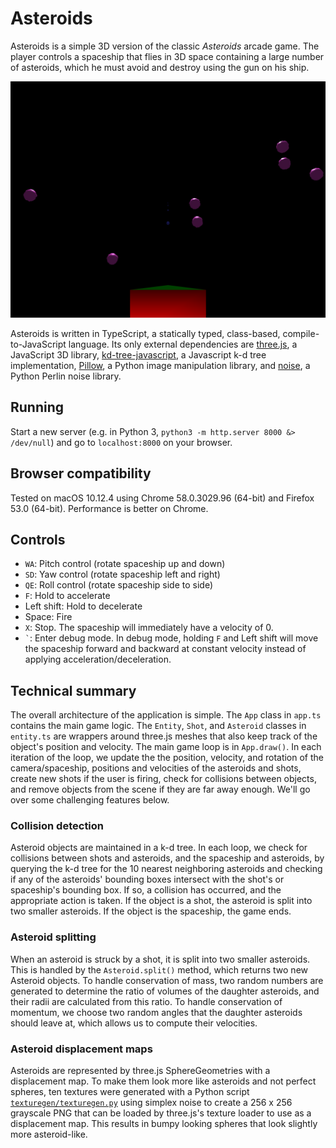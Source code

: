 # Asteroids
Asteroids is a simple 3D version of the classic *Asteroids* arcade game. The
player controls a spaceship that flies in 3D space containing a large number of
asteroids, which he must avoid and destroy using the gun on his ship.

![Example screenshot](static/ex1.png)

Asteroids is written in TypeScript, a statically typed, class-based,
compile-to-JavaScript language. Its only external dependencies are
[three.js](https://threejs.org/), a JavaScript 3D library,
[kd-tree-javascript](https://github.com/ubilabs/kd-tree-javascript), a
Javascript k-d tree implementation, [Pillow](https://python-pillow.org/), a
Python image manipulation library, and
[noise](https://pypi.python.org/pypi/noise/), a Python Perlin noise library.

## Running
Start a new server (e.g. in Python 3, `python3 -m http.server 8000 &>
/dev/null`) and go to `localhost:8000` on your browser.

## Browser compatibility
Tested on macOS 10.12.4 using Chrome 58.0.3029.96 (64-bit) and Firefox 53.0
(64-bit). Performance is better on Chrome.

## Controls
- `WA`: Pitch control (rotate spaceship up and down)
- `SD`: Yaw control (rotate spaceship left and right)
- `QE`: Roll control (rotate spaceship side to side)
- `F`: Hold to accelerate
- Left shift: Hold to decelerate
- Space: Fire
- `X`: Stop. The spaceship will immediately have a velocity of 0.
- `` ` ``: Enter debug mode. In debug mode, holding `F` and Left shift will move
  the spaceship forward and backward at constant velocity instead of applying
  acceleration/deceleration.

## Technical summary
The overall architecture of the application is simple. The `App` class in
`app.ts` contains the main game logic. The `Entity`, `Shot`, and `Asteroid`
classes in `entity.ts` are wrappers around three.js meshes that also keep track
of the object's position and velocity. The main game loop is in `App.draw()`. In
each iteration of the loop, we update the the position, velocity, and rotation
of the camera/spaceship, positions and velocities of the asteroids and shots,
create new shots if the user is firing, check for collisions between objects,
and remove objects from the scene if they are far away enough. We'll go over
some challenging features below.

### Collision detection
Asteroid objects are maintained in a k-d tree. In each loop, we check for
collisions between shots and asteroids, and the spaceship and asteroids, by
querying the k-d tree for the 10 nearest neighboring asteroids and checking if
any of the asteroids' bounding boxes intersect with the shot's or spaceship's
bounding box. If so, a collision has occurred, and the appropriate action is
taken. If the object is a shot, the asteroid is split into two smaller
asteroids. If the object is the spaceship, the game ends.

### Asteroid splitting
When an asteroid is struck by a shot, it is split into two smaller asteroids.
This is handled by the `Asteroid.split()` method, which returns two new Asteroid
objects. To handle conservation of mass, two random numbers are generated to
determine the ratio of volumes of the daughter asteroids, and their radii are
calculated from this ratio. To handle conservation of momentum, we choose two
random angles that the daughter asteroids should leave at, which allows us to
compute their velocities.

### Asteroid displacement maps
Asteroids are represented by three.js SphereGeometries with a displacement map.
To make them look more like asteroids and not perfect spheres, ten textures were
generated with a Python script
[`texturegen/texturegen.py`](texturegen/texturegen.py) using simplex noise to
create a 256 x 256 grayscale PNG that can be loaded by three.js's texture loader
to use as a displacement map. This results in bumpy looking spheres that look
slightly more asteroid-like.
